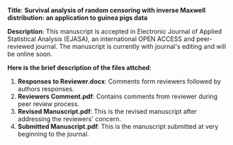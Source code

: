 **Title**: **Survival analysis of random censoring with inverse Maxwell distribution: an application to guinea pigs data**

**Description**: This manuscript is accepted in Electronic Journal of Applied Statistical Analysis (EJASA), an international OPEN ACCESS and peer-reviewed journal.
The manuscript is currently with journal's editing and will be online soon.

**Here is the brief description of the files attched**:
1. **Responses to Reviewer.docx**: Comments form reviewers followed by authors responses.
2. **Reviewers Comment.pdf**: Contains comments from reviewer during peer review process.   
3. **Revised Manuscript.pdf**: This is the revised manuscript after addressing the reviewers' concern.
4. **Submitted Manuscript.pdf**: This is the manuscript submitted at very beginning to the journal.


